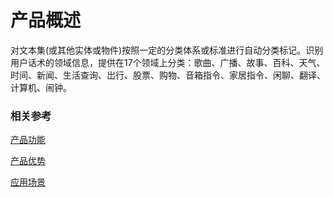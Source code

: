 #  产品概述

对文本集(或其他实体或物件)按照一定的分类体系或标准进行自动分类标记。识别用户话术的领域信息，提供在17个领域上分类：歌曲、广播、故事、百科、天气、时间、新闻、生活查询、岀行、股票、购物、音箱指令、家居指令、闲聊、翻译、计算机、闹钟。

### 相关参考
[产品功能](Features.md)

[产品优势](Benefits.md)

[应用场景](Application-Scenarios.md)